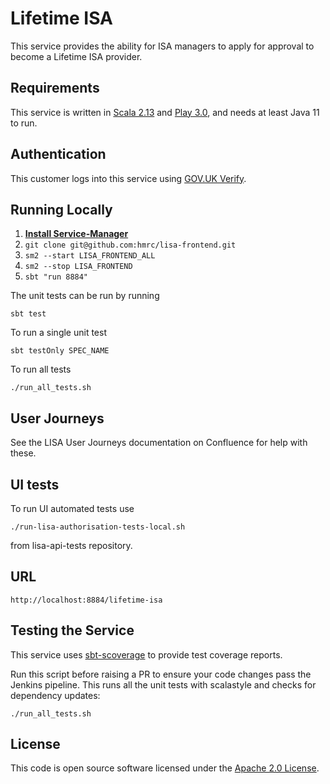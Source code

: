 # Lifetime ISA

This service provides the ability for ISA managers to apply for approval to become a Lifetime ISA provider.

## Requirements

This service is written in [Scala 2.13](http://www.scala-lang.org/) and [Play 3.0](http://playframework.com/), and needs at least Java 11 to run.

## Authentication

This customer logs into this service using [GOV.UK Verify](https://www.gov.uk/government/publications/introducing-govuk-verify/introducing-govuk-verify).

## Running Locally

1. **[Install Service-Manager](https://github.com/hmrc/sm2)**
2. `git clone git@github.com:hmrc/lisa-frontend.git`
3. `sm2 --start LISA_FRONTEND_ALL`
4. `sm2 --stop LISA_FRONTEND`
5. `sbt "run 8884"`

The unit tests can be run by running
```
sbt test
```

To run a single unit test
```
sbt testOnly SPEC_NAME
```

To run all tests
```
./run_all_tests.sh
```

## User Journeys

See the LISA User Journeys documentation on Confluence for help with these.

## UI tests

To run UI automated tests use 
```
./run-lisa-authorisation-tests-local.sh 
```
from lisa-api-tests repository.

## URL

`http://localhost:8884/lifetime-isa`

## Testing the Service

This service uses [sbt-scoverage](https://github.com/scoverage/sbt-scoverage) to provide test coverage reports.

Run this script before raising a PR to ensure your code changes pass the Jenkins pipeline. This runs all the unit tests with scalastyle and checks for dependency updates:

```
./run_all_tests.sh
```

## License

This code is open source software licensed under the [Apache 2.0 License]("http://www.apache.org/licenses/LICENSE-2.0.html").
